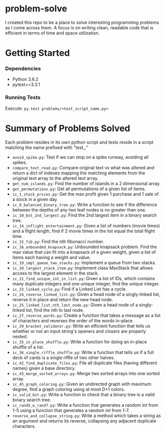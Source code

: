 # problem-solve
I created this repo to be a place to solve interesting programming problems as I come across them. A focus is on writing clean, readable code that is efficient in terms of time and space utilization.

# Getting Started
### Dependencies
* Python 3.6.2
* pytest==3.3.1

### Running Tests
Execute: `py.test problems/<test_script_name.py>`

# Summary of Problems Solved
Each problem resides in its own python script and tests reside in a script matching the name prefixed with "test_."
* `avoid_spike.py`: Test if we can stop on a spike runway, avoiding all spikes.
* `compare_text_read.py`: Compare original text vs what was altered and return a dict of indexes mapping the matching elements from the original text array to the altered text array.
* `get_num_islands.py`: Find the number of islands in a 2 dimensional array.
* `get_permutations.py`: Get all permutations of a given list of items.
* `ic_1_stock_prices.py`: Get the max profit given 1 purchase and 1 sale of a stock in a given day.
* `ic_8_balanced_binary_tree.py`: Write a function to see if the difference between the depths of any two leaf nodes is no greater than one.
* `ic_10_bst_2nd_largest.py`: Find the 2nd largest item in a binary search tree.
* `ic_14_inflight_entertainment.py`: Given a list of numbers (movie times) and a flight length, find if 2 movie times in the list equal the total flight time.
* `ic_15_fib.py`: Find the nth fibonacci number.
* `ic_16_unbounded_knapsack.py`: Unbounded knapsack problem. Find the max value that can fit into a knapsack of a given weight, given a list of items each having a weight and value.
* `ic_19_impl_queue_two_stacks.py`: Implement a queue from two stacks.
* `ic_20_largest_stack_item.py`: Implement class MaxStack that allows access to the largest element in the stack.
* `ic_21_find_unique_int_in_list.py`: Given a list of IDs, which contains many duplicate integers and one unique integer, find the unique integer.
* `ic_23_linked_cycle.py`: Find if a Linked List has a cycle.
* `ic_24_reverse_linked_list.py`: Given a head node of a singly-linked list, reverse it in place and return the new head node.
* `ic_25_linked_list_nth_last_node.py`: Given a head node of a singly-linked list, find the nth to last node.
* `ic_27_reverse_words.py`: Create a function that takes a message as a list of characters and reverses the order of the words in-place.
* `ic_29_bracket_validator.py`: Write an efficient function that tells us whether or not an input string's openers and closers are properly nested.
* `ic_35_in_place_shuffle.py`: Write a function for doing an in-place shuffle of a list.
* `ic_36_single_riffle_shuffle.py`: Write a function that tells us if a full deck of cards is a single riffle of two other halves.
* `ic_42_find_duplicate_files.py`: File all duplicate files (having different names) given a base directory.
* `ic_43_merge_sorted_arrays.py`: Merge two sorted arrays into one sorted array.
* `ic_45_graph_coloring.py`: Given an undirected graph with maximum degree, find a graph coloring using at most D+1 colors.
* `ic_valid_bst.py`: Write a function to check that a binary tree is a valid binary search tree.
* `ic_rand5_w_rand7.py`: Write a function that generates a random int from 1-5 using a function that generates a random int from 1-7.
* `reverse_and_collapse_string.py`: Write a method which takes a string as an argument and returns its reverse, collapsing any adjacent duplicate characters.
